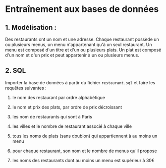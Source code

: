 # Entraînement aux bases de données

## 1. Modélisation : 

Des restaurants ont un nom et une adresse.
Chaque restaurant possède un ou plusieurs menus, un menu n'appartenant qu'à un seul restaurant.
Un menu est composé d'un titre et d'un ou plusieurs plats.
Un plat est composé d'un nom et d'un prix et peut appartenir à un ou plusieurs menus.

## 2. SQL

Importer la base de données à partir du fichier `restaurant.sql` et faire les requêtes suivantes :

1) le nom des restaurant par ordre alphabétique

2) le nom et prix des plats, par ordre de prix décroissant

3) les nom de restaurants qui sont à Paris

4) les villes et le nombre de restaurant associé à chaque ville

5) tous les noms de plats (sans doublon) qui appartiennent à au moins un menu 

6) pour chaque restaurant, son nom et le nombre de menus qu'il propose

7) les noms des restaurants dont au moins un menu est supérieur à 30€
